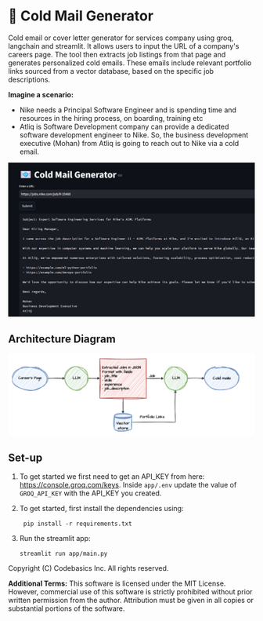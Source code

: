 # 📧 Cold Mail Generator

Cold email or cover letter generator for services company using groq, langchain and streamlit. It allows users to input the URL of a company's careers page. The tool then extracts job listings from that page and generates personalized cold emails. These emails include relevant portfolio links sourced from a vector database, based on the specific job descriptions.

**Imagine a scenario:**

- Nike needs a Principal Software Engineer and is spending time and resources in the hiring process, on boarding, training etc
- Atliq is Software Development company can provide a dedicated software development engineer to Nike. So, the business development executive (Mohan) from Atliq is going to reach out to Nike via a cold email.

![img.png](imgs/img.png)

## Architecture Diagram

![img.png](imgs/architecture.png)

## Set-up

1. To get started we first need to get an API_KEY from here: https://console.groq.com/keys. Inside `app/.env` update the value of `GROQ_API_KEY` with the API_KEY you created.

2. To get started, first install the dependencies using:
   ```commandline
    pip install -r requirements.txt
   ```
3. Run the streamlit app:
   ```commandline
   streamlit run app/main.py
   ```

Copyright (C) Codebasics Inc. All rights reserved.

**Additional Terms:**
This software is licensed under the MIT License. However, commercial use of this software is strictly prohibited without prior written permission from the author. Attribution must be given in all copies or substantial portions of the software.
